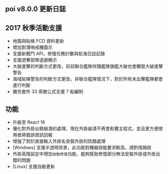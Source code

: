## poi v8.0.0 更新日誌
## 2017 秋季活動支援
- 地圖與貼條 FCD 資料更新
- 增加對潛哨戒機圖示
- 支援新戰鬥 API，修復任務計數與航海日誌記錄
- 支援遊擊部隊退避顯示
- 大破進擊的判斷方式更改，目前聯合艦隊伴隨艦隊旗艦大破也會觸發大破進擊警告
- 海域貼條警告的判斷方式更改，非聯合艦隊情況下，對於所有未出擊艦隊都會進行判斷
- 擴充套件 33 索敵公式支援 7 船編制

## 功能
- 升級至 React 16
- 優化對外掛出錯崩潰的處理，現在外掛崩潰不再會影響主程式，並且更方便使用者將錯誤資訊回報
- 增強了對於直接輸入外掛名安裝外掛的防錯處理
- [Windows] 支援半透明背景，此功能對機器效能要求較高，請酌情開啟
- 外掛高階設定中增加`自動修復`功能，能夠幫助修復部分無法安裝外掛或外掛出錯的問題
- [Linux] 支援自動更新
